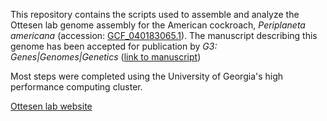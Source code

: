 This repository contains the scripts used to assemble and analyze the Ottesen lab genome assembly for the American cockroach, _Periplaneta americana_ (accession: [GCF_040183065.1](https://www.ncbi.nlm.nih.gov/datasets/genome/GCF_040183065.1/)).
The manuscript describing this genome has been accepted for publication by _G3: Genes|Genomes|Genetics_ ([link to manuscript](https://doi.org/10.1093/g3journal/jkaf247)) 

Most steps were completed using the University of Georgia's high performance computing cluster.

[Ottesen lab website](https://mibo.franklin.uga.edu/research/lab/ottesen?_ga=2.184096166.181350459.1738259531-1773842518.1629395909&_gl=1*bhno3g*_ga*MTc3Mzg0MjUxOC4xNjI5Mzk1OTA5*_ga_WZFND64RRS*MTczODI1OTUzMS45My4wLjE3MzgyNTk1MzEuNjAuMC4w)
